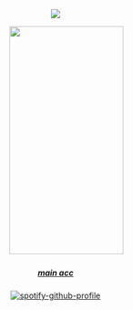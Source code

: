 <div id="header" align="center">
  
![](https://komarev.com/ghpvc/?username=insertplayer1&color=48A404&label=player2.exe)


<div id="header" align="center">

ㅤㅤㅤ<img src=https://files.catbox.moe/f2mnu7.webp width="200" height="400">

<div id="header" align="center">

##### [main acc](https://github.com/superbadmario)


[![spotify-github-profile](https://spotify-github-profile.kittinanx.com/api/view?uid=31tun4g3oquqldxlem2ytxhgji44&cover_image=true&theme=novatorem&show_offline=false&background_color=121212&interchange=false&bar_color=4fa212&bar_color_cover=false)](https://github.com/kittinan/spotify-github-profile)
